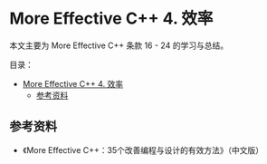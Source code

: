 # More Effective C++ 4. 效率

本文主要为 More Effective C++ 条款 16 - 24 的学习与总结。

目录：

- [More Effective C++ 4. 效率](#more-effective-c-4-效率)
  - [参考资料](#参考资料)

## 参考资料

* 《More Effective C++：35个改善编程与设计的有效方法》（中文版）
